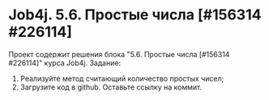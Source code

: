 # Job4j. 5.6. Простые числа [#156314 #226114]
Проект содержит решения блока "5.6. Простые числа [#156314 #226114]" курса Job4j.
Задание:
1. Реализуйте метод считающий количество простых чисел;
2. Загрузите код в github. Оставьте ссылку на коммит.